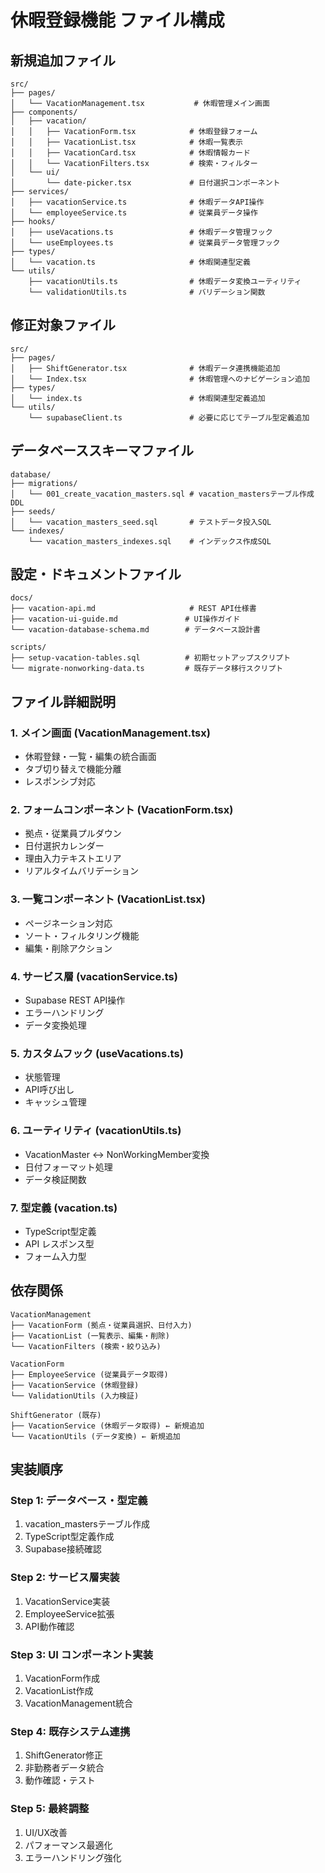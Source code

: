 # 休暇登録機能 ファイル構成

## 新規追加ファイル

```
src/
├── pages/
│   └── VacationManagement.tsx           # 休暇管理メイン画面
├── components/
│   ├── vacation/
│   │   ├── VacationForm.tsx            # 休暇登録フォーム
│   │   ├── VacationList.tsx            # 休暇一覧表示
│   │   ├── VacationCard.tsx            # 休暇情報カード
│   │   └── VacationFilters.tsx         # 検索・フィルター
│   └── ui/
│       └── date-picker.tsx             # 日付選択コンポーネント
├── services/
│   ├── vacationService.ts              # 休暇データAPI操作
│   └── employeeService.ts              # 従業員データ操作
├── hooks/
│   ├── useVacations.ts                 # 休暇データ管理フック
│   └── useEmployees.ts                 # 従業員データ管理フック
├── types/
│   └── vacation.ts                     # 休暇関連型定義
└── utils/
    ├── vacationUtils.ts                # 休暇データ変換ユーティリティ
    └── validationUtils.ts              # バリデーション関数
```

## 修正対象ファイル

```
src/
├── pages/
│   ├── ShiftGenerator.tsx              # 休暇データ連携機能追加
│   └── Index.tsx                       # 休暇管理へのナビゲーション追加
├── types/
│   └── index.ts                        # 休暇関連型定義追加
└── utils/
    └── supabaseClient.ts               # 必要に応じてテーブル型定義追加
```

## データベーススキーマファイル

```
database/
├── migrations/
│   └── 001_create_vacation_masters.sql # vacation_mastersテーブル作成DDL
├── seeds/
│   └── vacation_masters_seed.sql       # テストデータ投入SQL
└── indexes/
    └── vacation_masters_indexes.sql    # インデックス作成SQL
```

## 設定・ドキュメントファイル

```
docs/
├── vacation-api.md                     # REST API仕様書
├── vacation-ui-guide.md               # UI操作ガイド
└── vacation-database-schema.md        # データベース設計書

scripts/
├── setup-vacation-tables.sql          # 初期セットアップスクリプト
└── migrate-nonworking-data.ts         # 既存データ移行スクリプト
```

## ファイル詳細説明

### 1. メイン画面 (VacationManagement.tsx)
- 休暇登録・一覧・編集の統合画面
- タブ切り替えで機能分離
- レスポンシブ対応

### 2. フォームコンポーネント (VacationForm.tsx)
- 拠点・従業員プルダウン
- 日付選択カレンダー
- 理由入力テキストエリア
- リアルタイムバリデーション

### 3. 一覧コンポーネント (VacationList.tsx)
- ページネーション対応
- ソート・フィルタリング機能
- 編集・削除アクション

### 4. サービス層 (vacationService.ts)
- Supabase REST API操作
- エラーハンドリング
- データ変換処理

### 5. カスタムフック (useVacations.ts)
- 状態管理
- API呼び出し
- キャッシュ管理

### 6. ユーティリティ (vacationUtils.ts)
- VacationMaster ↔ NonWorkingMember変換
- 日付フォーマット処理
- データ検証関数

### 7. 型定義 (vacation.ts)
- TypeScript型定義
- API レスポンス型
- フォーム入力型

## 依存関係

```
VacationManagement
├── VacationForm (拠点・従業員選択、日付入力)
├── VacationList (一覧表示、編集・削除)
└── VacationFilters (検索・絞り込み)

VacationForm
├── EmployeeService (従業員データ取得)
├── VacationService (休暇登録)
└── ValidationUtils (入力検証)

ShiftGenerator (既存)
├── VacationService (休暇データ取得) ← 新規追加
└── VacationUtils (データ変換) ← 新規追加
```

## 実装順序

### Step 1: データベース・型定義
1. vacation_mastersテーブル作成
2. TypeScript型定義作成
3. Supabase接続確認

### Step 2: サービス層実装
1. VacationService実装
2. EmployeeService拡張
3. API動作確認

### Step 3: UI コンポーネント実装
1. VacationForm作成
2. VacationList作成
3. VacationManagement統合

### Step 4: 既存システム連携
1. ShiftGenerator修正
2. 非勤務者データ統合
3. 動作確認・テスト

### Step 5: 最終調整
1. UI/UX改善
2. パフォーマンス最適化
3. エラーハンドリング強化